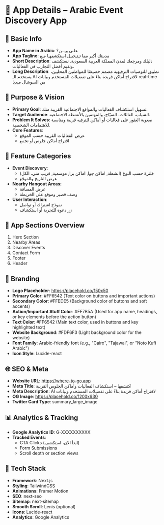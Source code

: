 # 📱 App Details – Arabic Event Discovery App

## 🧾 Basic Info

- **App Name in Arabic**: علـى ويــن؟
- **App Tagline**: مدينتك أكبر مما تـتـخيـل استكشفهـا مـع
- **Short Description**: دليلك ومرجعك لمدن المملكة العربية السعودية. نستكشف ونقيم أفضل التجارب في الفعاليات.
- **Long Description**: تطبيق للتوصيات الترفيهية مصمم خصيصًا للمواطنين المحليين، يستخدم الـ AI لاقتراح أماكن فريدة بناءً على تفضيلات المستخدم وبيانات real-time من السوشال ميديا

## 🎯 Purpose & Vision

- **Primary Goal**: تسهيل استكشاف الفعاليات والمواقع الاجتماعية القريبة منك.
- **Target Audience**: الشباب، العائلات، السيّاح، والمهتمين بالأنشطة الاجتماعية.
- **Problem It Solves**: صعوبة العثور على فعاليات أو أماكن للترفيه قريبة ومناسبة للاهتمامات الشخصية.
- **Core Features**:
  - عرض الفعاليات القريبة حسب الموقع
  - اقتراح أماكن جلوس أو تجمع

## 🧩 Feature Categories

- **Event Discovery**:
  - فلترة حسب النوع (انشطة, اماكن جوا, اماكن برا, موسمية, قريب مني، الكل)
  - عرض التاريخ والموقع
- **Nearby Hangout Areas**:
  - عرض المسافة
  - وصف قصير وموقع على الخريطة
- **User Interaction**:
  - نموذج اشتراك أو تواصل
  - زر دعوة للتجربة أو استكشاف

## 🧭 App Sections Overview

1. Hero Section
2. Nearby Areas
3. Discover Events
4. Contact Form
5. Footer
6. Header

## 🎨 Branding

- **Logo Placeholder**: https://placehold.co/150x50
- **Primary Color**: #FF6542 (Text color on buttons and important actions)
- **Secondary Color**: #FFEDE5 (Background color of buttons and soft accents)
- **Action/Important Stuff Color**: #FF7B5A (Used for app name, headings, or key elements before the action button)
- **Text Color**: #FF6542 (Main text color, used in buttons and key highlighted text)
- **Website Background**: #FDF6F3 (Light background color for the website)
- **Font Family**: Arabic-friendly font (e.g., "Cairo", "Tajawal", or "Noto Kufi Arabic")
- **Icon Style**: Lucide-react

## 🌐 SEO & Meta

- **Website URL**: https://where-to-go.app
- **Meta Title**: اكتشفها – استكشاف الفعاليات وأماكن الجلوس القريبة
- **Meta Description**: AI لاقتراح أماكن فريدة بناءً على تفضيلات المستخدم وبيانات 
- **OG Image**: https://placehold.co/1200x630
- **Twitter Card Type**: summary_large_image

## 📊 Analytics & Tracking

- **Google Analytics ID**: G-XXXXXXXXXX
- **Tracked Events**:
  - CTA Clicks (ابدأ الآن، استكشف)
  - Form Submissions
  - Scroll depth or section views

## 🧱 Tech Stack

- **Framework**: Next.js
- **Styling**: TailwindCSS
- **Animations**: Framer Motion
- **SEO**: next-seo
- **Sitemap**: next-sitemap
- **Smooth Scroll**: Lenis (optional)
- **Icons**: Lucide-react
- **Analytics**: Google Analytics
